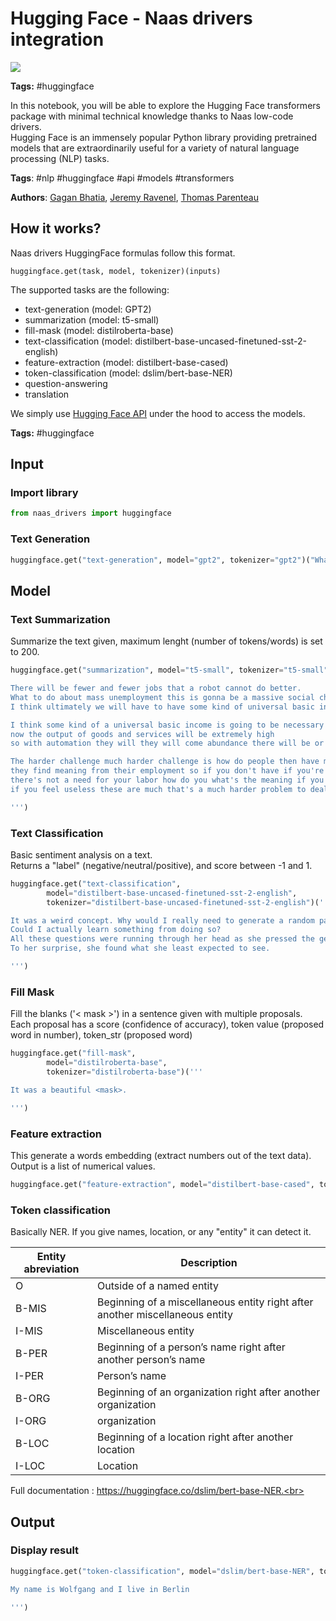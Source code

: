 # Hugging Face - Naas drivers integration
<a href="https://app.naas.ai/user-redirect/naas/downloader?url=https://raw.githubusercontent.com/jupyter-naas/awesome-notebooks/master/Hugging%20Face/Hugging_Face_Naas_drivers_integration.ipynb" target="_parent"><img src="https://naasai-public.s3.eu-west-3.amazonaws.com/open_in_naas.svg"/></a>

**Tags:** #huggingface

In this notebook, you will be able to explore the Hugging Face transformers package with minimal technical knowledge thanks to Naas low-code drivers.<br>
Hugging Face is an immensely popular Python library providing pretrained models that are extraordinarily useful for a variety of natural language processing (NLP) tasks.

**Tags**: #nlp #huggingface #api #models #transformers

**Authors**: [Gagan Bhatia](https://www.linkedin.com/in/gbhatia30/), [Jeremy Ravenel](https://www.linkedin.com/in/j%C3%A9r%C3%A9my-ravenel-8a396910/), [Thomas Parenteau](https://www.linkedin.com/in/thomas-parenteau-0570b120a/)

## How it works?
Naas drivers HuggingFace formulas follow this format.
```
huggingface.get(task, model, tokenizer)(inputs)
```
The supported tasks are the following:

- text-generation (model: GPT2)
- summarization (model: t5-small)
- fill-mask (model: distilroberta-base)
- text-classification (model: distilbert-base-uncased-finetuned-sst-2-english)
- feature-extraction (model: distilbert-base-cased)
- token-classification (model: dslim/bert-base-NER)
- question-answering
- translation

We simply use [Hugging Face API](https://huggingface.co/models) under the hood to access the models.

**Tags:** #huggingface

## Input

### Import library


```python
from naas_drivers import huggingface
```

### Text Generation


```python
huggingface.get("text-generation", model="gpt2", tokenizer="gpt2")("What is the most important thing in your life right now?")
```

## Model

### Text Summarization
Summarize the text given, maximum lenght (number of tokens/words) is set to 200.


```python
huggingface.get("summarization", model="t5-small", tokenizer="t5-small")('''

There will be fewer and fewer jobs that a robot cannot do better. 
What to do about mass unemployment this is gonna be a massive social challenge and 
I think ultimately we will have to have some kind of universal basic income.

I think some kind of a universal basic income is going to be necessary 
now the output of goods and services will be extremely high 
so with automation they will they will come abundance there will be or almost everything will get very cheap.

The harder challenge much harder challenge is how do people then have meaning like a lot of people 
they find meaning from their employment so if you don't have if you're not needed if 
there's not a need for your labor how do you what's the meaning if you have meaning 
if you feel useless these are much that's a much harder problem to deal with. 

''')
```

### Text Classification
Basic sentiment analysis on a text.<br>
Returns a "label" (negative/neutral/positive), and score between -1 and 1.


```python
huggingface.get("text-classification", 
        model="distilbert-base-uncased-finetuned-sst-2-english",
        tokenizer="distilbert-base-uncased-finetuned-sst-2-english")('''

It was a weird concept. Why would I really need to generate a random paragraph? 
Could I actually learn something from doing so? 
All these questions were running through her head as she pressed the generate button. 
To her surprise, she found what she least expected to see.

''')
```

### Fill Mask

Fill the blanks ('< mask >') in a sentence given with multiple proposals. <br>
Each proposal has a score (confidence of accuracy), token value (proposed word in number), token_str (proposed word)


```python
huggingface.get("fill-mask",
        model="distilroberta-base",
        tokenizer="distilroberta-base")('''

It was a beautiful <mask>.

''')
```

### Feature extraction
This generate a words embedding (extract numbers out of the text data).<br>
Output is a list of numerical values.


```python
huggingface.get("feature-extraction", model="distilbert-base-cased", tokenizer="distilbert-base-cased")("Life is a super cool thing")
```

### Token classification
Basically NER. If you give names, location, or any "entity" it can detect it.<br>

| Entity abreviation | Description                                                                  |
|--------------|------------------------------------------------------------------------------|
| O            | Outside of a named entity                                                    |
| B-MIS        | Beginning of a miscellaneous entity right after another miscellaneous entity |
| I-MIS        | Miscellaneous entity                                                         |
| B-PER        | Beginning of a person’s name right after another person’s name               |
| I-PER        | Person’s name                                                                |
| B-ORG        | Beginning of an organization right after another organization                |
| I-ORG        | organization                                                                 |
| B-LOC        | Beginning of a location right after another location                         |
| I-LOC        | Location                                                                     |


Full documentation : https://huggingface.co/dslim/bert-base-NER.<br>

## Output

### Display result


```python
huggingface.get("token-classification", model="dslim/bert-base-NER", tokenizer="dslim/bert-base-NER")('''

My name is Wolfgang and I live in Berlin

''')
```
